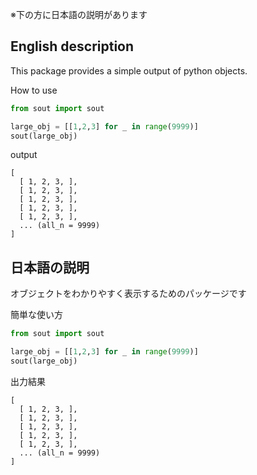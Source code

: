 ※下の方に日本語の説明があります

## English description
This package provides a simple output of python objects.

How to use

```python
from sout import sout

large_obj = [[1,2,3] for _ in range(9999)]
sout(large_obj)
```

output
```
[
  [ 1, 2, 3, ],
  [ 1, 2, 3, ],
  [ 1, 2, 3, ],
  [ 1, 2, 3, ],
  [ 1, 2, 3, ],
  ... (all_n = 9999)
]
```

## 日本語の説明
オブジェクトをわかりやすく表示するためのパッケージです

簡単な使い方
```python
from sout import sout

large_obj = [[1,2,3] for _ in range(9999)]
sout(large_obj)
```

出力結果
```
[
  [ 1, 2, 3, ],
  [ 1, 2, 3, ],
  [ 1, 2, 3, ],
  [ 1, 2, 3, ],
  [ 1, 2, 3, ],
  ... (all_n = 9999)
]
```
